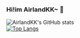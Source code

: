 ### Hi!im AirlandKK~ 👋

<!--
**AirlandKK/AirlandKK** is a ✨ _special_ ✨ repository because its `README.md` (this file) appears on your GitHub profile.

Here are some ideas to get you started:

- 🔭 I’m currently working on ...
- 🌱 I’m currently learning ...
- 👯 I’m looking to collaborate on ...
- 🤔 I’m looking for help with ...
- 💬 Ask me about ...
- 📫 How to reach me: ...
- 😄 Pronouns: ...
- ⚡ Fun fact: ...
-->

![AirlandKK's GitHub stats](https://github-readme-stats.vercel.app/api?username=AirlandKK&show_icons=true&theme=radical)  
[![Top Langs](https://github-readme-stats.vercel.app/api/top-langs/?username=AirlandKK&layout=compact)](https://github.com/anuraghazra/github-readme-stats)
